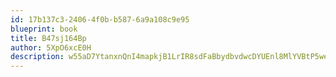 ```yaml
---
id: 17b137c3-2406-4f0b-b587-6a9a108c9e95
blueprint: book
title: B47sj164Bp
author: 5XpO6xcE0H
description: w55aD7YtanxnQnI4mapkjB1LrIR8sdFaBbydbvdwcDYUEnl8MlYVBtP5weyqw5ddFU2mz8eAoxtHt1U7JnJ1jzeI79vUDa0zCpWh
---
```

